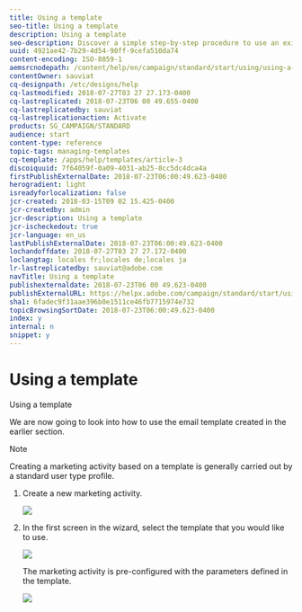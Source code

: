 ```yaml
---
title: Using a template
seo-title: Using a template
description: Using a template
seo-description: Discover a simple step-by-step procedure to use an existing template.
uuid: 4921ae42-7b29-4d54-90ff-9cefa510da74
content-encoding: ISO-8859-1
aemsrcnodepath: /content/help/en/campaign/standard/start/using/using-a-template
contentOwner: sauviat
cq-designpath: /etc/designs/help
cq-lastmodified: 2018-07-27T03 27 27.173-0400
cq-lastreplicated: 2018-07-23T06 00 49.655-0400
cq-lastreplicatedby: sauviat
cq-lastreplicationaction: Activate
products: SG_CAMPAIGN/STANDARD
audience: start
content-type: reference
topic-tags: managing-templates
cq-template: /apps/help/templates/article-3
discoiquuid: 7f64059f-0a09-4031-ab25-8cc5dc4dca4a
firstPublishExternalDate: 2018-07-23T06:00:49.623-0400
herogradient: light
isreadyforlocalization: false
jcr-created: 2018-03-15T09 02 15.425-0400
jcr-createdby: admin
jcr-description: Using a template
jcr-ischeckedout: true
jcr-language: en_us
lastPublishExternalDate: 2018-07-23T06:00:49.623-0400
lochandoffdate: 2018-07-27T03 27 27.172-0400
loclangtag: locales fr;locales de;locales ja
lr-lastreplicatedby: sauviat@adobe.com
navTitle: Using a template
publishexternaldate: 2018-07-23T06 00 49.623-0400
publishExternalURL: https://helpx.adobe.com/campaign/standard/start/using/using-a-template.html
sha1: 6fadec9f31aae396b0e1511ce46fb7715974e732
topicBrowsingSortDate: 2018-07-23T06:00:49.623-0400
index: y
internal: n
snippet: y
---
```


# Using a template

Using a template

We are now going to look into how to use the email template created in the earlier section.

>[!NOTE]
>
>Creating a marketing activity based on a template is generally carried out by a standard user type profile.

1. Create a new marketing activity.

   ![](assets/template_5.png)

1. In the first screen in the wizard, select the template that you would like to use.

   ![](assets/template_6.png)

   The marketing activity is pre-configured with the parameters defined in the template.

   ![](assets/template_7.png)

